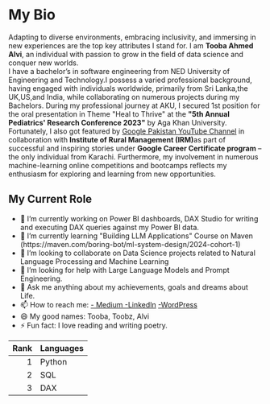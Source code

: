 <h1> My Bio</h1>
<pr>Adapting to diverse environments, embracing inclusivity, and immersing in new experiences are the top key attributes I stand for. I am <b>Tooba Ahmed Alvi</b>, an individual with passion to grow in the field of data science and conquer new worlds.<br>
I have a bachelor’s in software engineering from NED University of Engineering and Technology.I possess a varied professional background, having engaged with individuals worldwide, primarily from Sri Lanka,the UK,US,and India, while collaborating on numerous projects during my Bachelors.
During my professional journey at AKU, I secured 1st position for the oral presentation in Theme "Heal to Thrive" at the <b>"5th Annual Pediatrics' Research Conference 2023"</b> by Aga Khan University. Fortunately, I also got featured by  <a href="https://www.youtube.com/watch?v=dR2l-XOk4P4">Google Pakistan YouTube Channel</a> in collaboration with <b>Institute of Rural Management (IRM)</b>as part of successful and inspiring stories under <b>Google Career Certificate program</b> – the only individual from Karachi. Furthermore, my involvement in numerous machine-learning online competitions and bootcamps reflects my enthusiasm for exploring and learning from new opportunities.</pr>
<br>

<h2> My Current Role </h2>
<ul>
<li> 🔭 I’m currently working on Power BI dashboards, DAX Studio for writing and executing DAX queries against my Power BI data. </li>
<li>🌱 I’m currently learning "Building LLM Applications" Course on Maven (https://maven.com/boring-bot/ml-system-design/2024-cohort-1)</li>
<li> 👯 I’m looking to collaborate on Data Science projects related to Natural Language Processing and Machine Learning</li>
<li> 🤔 I’m looking for help with Large Language Models and Prompt Engineering.</li>
<li> 💬 Ask me anything about my achievements, goals and dreams about Life. </li>
<li> 📫 How to reach me:
  <a href="https://medium.com/@alvi.tooba">- Medium </a>
  <a href="https://www.linkedin.com/in/tooba-ahmed-alvi/"><img scr="https://upload.wikimedia.org/wikipedia/commons/thumb/c/ca/LinkedIn_logo_initials.png/480px-LinkedIn_logo_initials.png">-LinkedIn</a>
  <a href="https://alvi15.home.blog/">-WordPress  </a>
</li>
<li> 😄 My good names: Tooba, Toobz, Alvi</li>
<li>⚡ Fun fact: I love reading and writing poetry.</li>
</ul>

| Rank  | Languages |
|-----:|---------------|
|     1| Python        |
|     2| SQL           |
|     3| DAX           |

